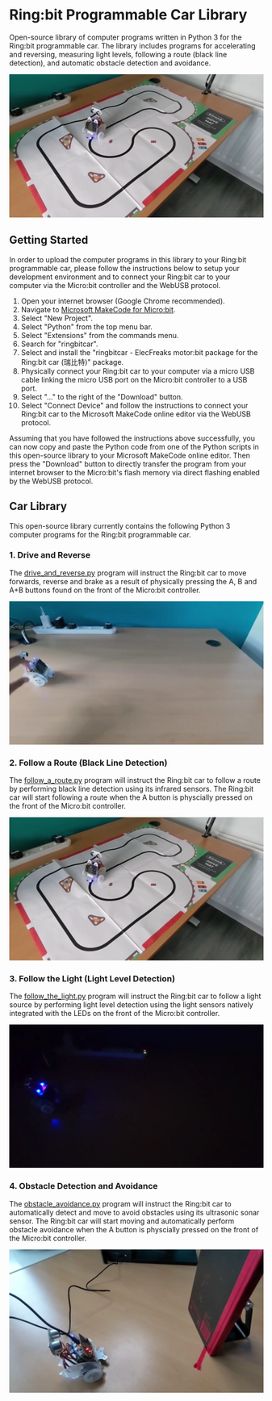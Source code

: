 # Ring:bit Programmable Car Library
Open-source library of computer programs written in Python 3 for the Ring:bit programmable car. The library includes programs for accelerating and reversing, measuring light levels, following a route (black line detection), and automatic obstacle detection and avoidance.

![Ring:bit programmable car](static/assets/images/example-2-in-action.webp "Ring:bit programmable car")

## Getting Started

In order to upload the computer programs in this library to your Ring:bit programmable car, please follow the instructions below to setup your development environment and to connect your Ring:bit car to your computer via the Micro:bit controller and the WebUSB protocol.

1. Open your internet browser (Google Chrome recommended).
2. Navigate to [Microsoft MakeCode for Micro:bit](https://makecode.microbit.org).
3. Select "New Project".
4. Select "Python" from the top menu bar.
5. Select "Extensions" from the commands menu.
6. Search for "ringbitcar".
7. Select and install the "ringbitcar - ElecFreaks motor:bit package for the Ring:bit car (瑞比特)" package.
8. Physically connect your Ring:bit car to your computer via a micro USB cable linking the micro USB port on the Micro:bit controller to a USB port.
9. Select "..." to the right of the "Download" button.
10. Select "Connect Device" and follow the instructions to connect your Ring:bit car to the Microsoft MakeCode online editor via the WebUSB protocol.

Assuming that you have followed the instructions above successfully, you can now copy and paste the Python code from one of the Python scripts in this open-source library to your Microsoft MakeCode online editor. Then press the "Download" button to directly transfer the program from your internet browser to the Micro:bit's flash memory via direct flashing enabled by the WebUSB protocol.

## Car Library

This open-source library currently contains the following Python 3 computer programs for the Ring:bit programmable car.

### 1. Drive and Reverse

The [drive_and_reverse.py](https://github.com/flanagkl/ringbit-car/blob/main/drive_and_reverse.py) program will instruct the Ring:bit car to move forwards, reverse and brake as a result of physically pressing the A, B and A+B buttons found on the front of the Micro:bit controller.

![Drive and Reverse](static/assets/images/example-1-in-action.webp "Drive and Reverse")

### 2. Follow a Route (Black Line Detection)

The [follow_a_route.py](https://github.com/flanagkl/ringbit-car/blob/main/follow_a_route.py) program will instruct the Ring:bit car to follow a route by performing black line detection using its infrared sensors. The Ring:bit car will start following a route when the A button is physcially pressed on the front of the Micro:bit controller.

![Follow a Route](static/assets/images/example-2-in-action.webp "Follow a Route")

### 3. Follow the Light (Light Level Detection)

The [follow_the_light.py](https://github.com/flanagkl/ringbit-car/blob/main/follow_the_light.py) program will instruct the Ring:bit car to follow a light source by performing light level detection using the light sensors natively integrated with the LEDs on the front of the Micro:bit controller.

![Follow the Light](static/assets/images/example-3-in-action.webp "Follow the Light")

### 4. Obstacle Detection and Avoidance

The [obstacle_avoidance.py](https://github.com/flanagkl/ringbit-car/blob/main/obstacle_avoidance.py) program will instruct the Ring:bit car to automatically detect and move to avoid obstacles using its ultrasonic sonar sensor. The Ring:bit car will start moving and automatically perform obstacle avoidance when the A button is physcially pressed on the front of the Micro:bit controller.

![Obstacle Detection and Avoidance](static/assets/images/example-4-in-action.webp "Obstacle Detection and Avoidance")
